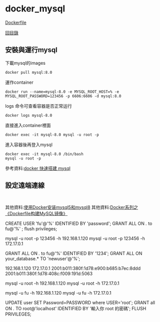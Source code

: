 # docker_mysql
[Dockerfile](#Dockerfile)<br>


[回目錄](#docker_ubuntu)

## 安裝與運行mysql
下載mysql的images
~~~
docker pull mysql:8.0
~~~
運作container
~~~
docker run --name=mysql-8.0 -e MYSQL_ROOT_HOST=% -e MYSQL_ROOT_PASSWORD=123456 -p 6606:6606 -d mysql:8.0
~~~
logs 命令可查看容器是否正常运行
~~~
docker logs mysql-8.0
~~~
直接進入container裡面
~~~
docker exec -it mysql-8.0 mysql -u root -p
~~~
進入容器後再登入mysql
~~~
docker exec -it mysql-8.0 /bin/bash 
mysql -u root -p
~~~
參考資料:[docker 快速搭建 mysql](https://juejin.im/post/5ebbc1666fb9a043410a18cb)


## 設定遠端連線

~~~

~~~

~~~

~~~


其他資料:[使用Docker安装mysql5和mysql8](https://www.jianshu.com/p/d297b0be4157)
其他資料:[Docker系列之《Dockerfile构建MySQL镜像》](https://nicksors.cc/2018/06/19/Docker%E7%B3%BB%E5%88%97%E4%B9%8B%E3%80%8ADockerfile%E6%9E%84%E5%BB%BAMySQL%E9%95%9C%E5%83%8F%E3%80%8B.html)



CREATE USER 'fu'@'%' IDENTIFIED BY 'password';
GRANT ALL ON *.* to fu@'%' ;
flush privileges;

mysql -u root -p 123456 -h 192.168.1.120
mysql -u root -p 123456 -h 172.17.0.1

GRANT ALL ON *.* to fu@'%' IDENTIFIED BY '1234';
GRANT ALL ON your_database.* TO 'newuser'@'%';


192.168.1.120 172.17.0.1 2001:b011:380f:1d78:e900:b685:b7ec:8ddd 2001:b011:380f:1d78:408c:f009:191d:5063 

mysql -u root -h 192.168.1.120
mysql -u root -h 172.17.0.1


mysql -u fu -h 192.168.1.120
mysql -u fu -h 172.17.0.1


UPDATE user SET Password=PASSWORD where USER='root';
GRANT all ON *.* TO root@'localhost' IDENTIFIED BY '輸入你 root 的密碼';
FLUSH PRIVILEGES;


